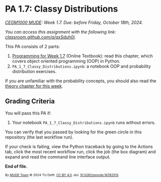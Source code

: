 # PA 1.7: Classy Distributions

*[CEGM1000 MUDE](http://mude.citg.tudelft.nl/): Week 1.7. Due: before Friday, October 18th, 2024.*

_You can access this assignment with the following link: [classroom.github.com/a/qxSduh0i](https://classroom.github.com/a/qxSduh0i)._

This PA consists of 2 parts:

1. [Programming for Week 1.7](https://mude.citg.tudelft.nl/2024/book/programming/week_1_7.html) (Online Textbook): read this chapter, which covers object oriented programming (OOP) in Python.
2. `PA_1_7_Classy_Distributions.ipynb`: a notebook OOP and probability distribution exercises.

If you are unfamiliar with the probability concepts, you should also read the [theory chapter for this week](https://mude.citg.tudelft.nl/2024/book/probability/Reminder_intro.html#).

## Grading Criteria

You will pass this PA if:
1. Your notebook `PA_1_7_Classy_Distributions.ipynb` runs without errors.

You can verify that you passed by looking for the green circle in this repository (the last workflow run).

If your check is failing, view the Python traceback by going to the Actions tab, click the most recent workflow run, click the job (the box diagram) and expand and read the command line interface output.

**End of file.**

<span style="font-size: 75%">
By <a rel="MUDE" href="http://mude.citg.tudelft.nl/">MUDE Team</a> &copy; 2024 TU Delft. <a rel="license" href="http://creativecommons.org/licenses/by/4.0/">CC BY 4.0</a>. doi: <a rel="Zenodo DOI" href="https://doi.org/10.5281/zenodo.16782515">10.5281/zenodo.16782515</a>.